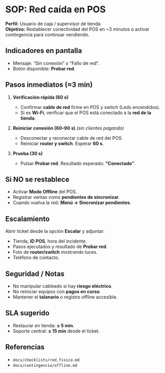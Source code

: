# SOP: Red caída en POS

**Perfil:** Usuario de caja / supervisor de tienda  
**Objetivo:** Restablecer conectividad del POS en ~3 minutos o activar contingencia para continuar vendiendo.

## Indicadores en pantalla
- Mensaje: “Sin conexión” o “Fallo de red”.
- Botón disponible: **Probar red**.

## Pasos inmediatos (≈3 min)

1. **Verificación rápida (60 s)**
   - Confirmar **cable de red** firme en POS y switch (Leds encendidos).
   - Si es **Wi-Fi**, verificar que el POS está conectado a la **red de la tienda**.

2. **Reiniciar conexión (60–90 s)** *(sin clientes pagando)*
   - Desconectar y reconectar cable de red del POS.
   - Reiniciar **router y switch**. Esperar **60 s**.

3. **Prueba (30 s)**
   - Pulsar **Probar red**. Resultado esperado: **“Conectado”**.

## Si NO se restablece
- Activar **Modo Offline** del POS.
- Registrar ventas como **pendientes de sincronizar**.
- Cuando vuelva la red: **Menú → Sincronizar pendientes**.

## Escalamiento
Abrir ticket desde la opción **Escalar** y adjuntar:
- Tienda, **ID POS**, hora del incidente.
- Pasos ejecutados y resultado de **Probar red**.
- Foto de **router/switch** mostrando luces.
- Teléfono de contacto.

## Seguridad / Notas
- No manipular cableado si hay **riesgo eléctrico**.
- No reiniciar equipos con **pagos en curso**.
- Mantener el **talonario** o registro offline accesible.

## SLA sugerido
- Restaurar en tienda: **≤ 5 min**.  
- Soporte central: **≤ 15 min** desde el ticket.

## Referencias
- `docs/checklists/red_fisico.md`
- `docs/contingencia/offline.md`
